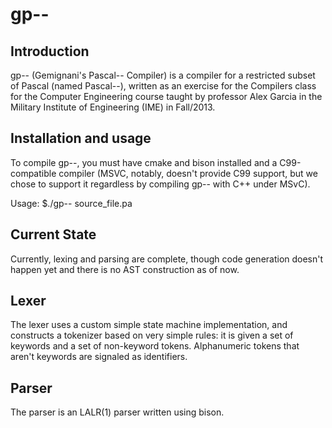 gp--
====

Introduction
------------
gp-- (Gemignani's Pascal-- Compiler) is a compiler for a restricted subset of Pascal (named Pascal--), written as an exercise for the Compilers class for the Computer Engineering course taught by professor Alex Garcia in the Military Institute of Engineering (IME) in Fall/2013.

Installation and usage
----------------------
To compile gp--, you must have cmake and bison installed and a C99-compatible compiler (MSVC, notably, doesn't provide C99 support, but we chose to support it regardless by compiling gp-- with C++ under MSvC).

Usage: $./gp-- source_file.pa

Current State
-------------
Currently, lexing and parsing are complete, though code generation doesn't happen yet and there is no AST construction as of now.

Lexer
-----
The lexer uses a custom simple state machine implementation, and constructs a tokenizer based on very simple rules: it is given a set of keywords and a set of non-keyword tokens. Alphanumeric tokens that aren't keywords are signaled as identifiers. 

Parser
------
The parser is an LALR(1) parser written using bison.
